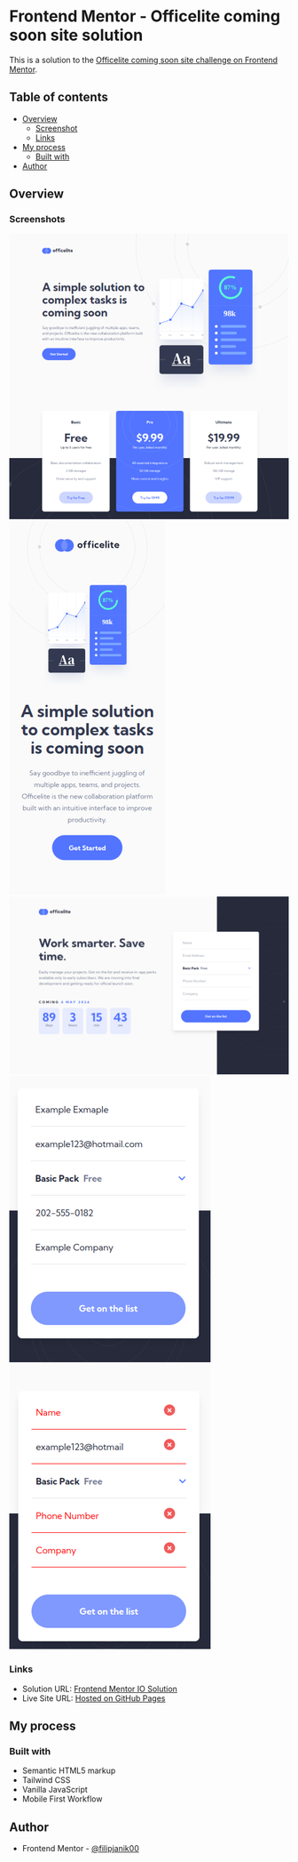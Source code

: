 # Frontend Mentor - Officelite coming soon site solution

This is a solution to the [Officelite coming soon site challenge on Frontend Mentor](https://www.frontendmentor.io/challenges/officelite-coming-soon-site-M4DIPNz8g).

## Table of contents

- [Overview](#overview)
  - [Screenshot](#screenshot)
  - [Links](#links)
- [My process](#my-process)
  - [Built with](#built-with)
- [Author](#author)

## Overview

### Screenshots

![](./screenshots/desktop-preview.png)
![](./screenshots/mobile-preview.png)
![](./screenshots/inner-page-desktop.png)
![](./screenshots/form-validation.png)
![](./screenshots/form-validation-error.png)

### Links

- Solution URL: [Frontend Mentor IO Solution](https://www.frontendmentor.io/solutions/officelite-site-using-tailwind-css--isV9TEB04)
- Live Site URL: [Hosted on GitHub Pages](https://filipjanik00.github.io/officelite-site/)

## My process

### Built with

- Semantic HTML5 markup
- Tailwind CSS
- Vanilla JavaScript
- Mobile First Workflow

## Author

- Frontend Mentor - [@filipjanik00](https://www.frontendmentor.io/profile/filipjanik00)
